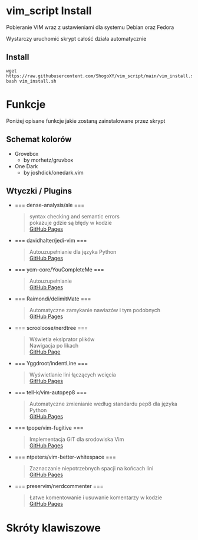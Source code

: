 # vim_script Install

Pobieranie VIM wraz z ustawieniami dla systemu Debian oraz Fedora  

Wystarczy uruchomić skrypt całość działa automatycznie

## Install
```
wget https://raw.githubusercontent.com/ShogoXY/vim_script/main/vim_install.sh
bash vim_install.sh
```


# Funkcje
Poniżej opisane funkcje jakie zostaną zainstalowane przez skrypt

## Schemat kolorów 
* Grovebox
  * by morhetz/gruvbox
* One Dark
  * by joshdick/onedark.vim

## Wtyczki / Plugins
* === dense-analysis/ale ===
  > syntax checking and semantic errors  
  > pokazuje gdzie są błędy w kodzie  
  > [GitHub Pages](https://github.com/dense-analysis/ale)  
* === davidhalter/jedi-vim === 
  > Autouzupełnianie dla języka Python  
  > [GitHub Pages](https://github.com/davidhalter/jedi-vim)
* === ycm-core/YouCompleteMe ===  
  > Autouzupełnianie   
  > [GitHub Pages](https://github.com/ycm-core/YouCompleteMe)
* === Raimondi/delimitMate === 
  > Automatyczne zamykanie nawiazów i tym podobnych  
  > [GitHub Pages](https://github.com/Raimondi/delimitMate)
* === scrooloose/nerdtree ===  
  > Wświetla ekslprator plików   
  > Nawigacja po likach  
  > [GitHub Page](https://github.com/preservim/nerdtree)
* === Yggdroot/indentLine ===  
  > Wyświetlanie lini łączących wcięcia  
  > [GitHub Pages](https://github.com/Yggdroot/indentLine)
* === tell-k/vim-autopep8 ===   
  > Automatyczne zmienianie według standardu pep8 dla języka Python  
  > [GitHub Pages](https://github.com/tell-k/vim-autopep8)
* === tpope/vim-fugitive === 
  > Implementacja GIT dla srodowiska Vim  
  > [GitHub Pages](https://github.com/tpope/vim-fugitive)
* === ntpeters/vim-better-whitespace ===   
  > Zaznaczanie niepotrzebnych spacji na końcach lini  
  > [GitHub Pages](https://github.com/ntpeters/vim-better-whitespace)
* === preservim/nerdcommenter ===   
  > Łatwe komentowanie i usuwanie komentarzy w kodzie  
  > [GitHub Pages](https://github.com/preservim/nerdcommenter)

# Skróty klawiszowe
